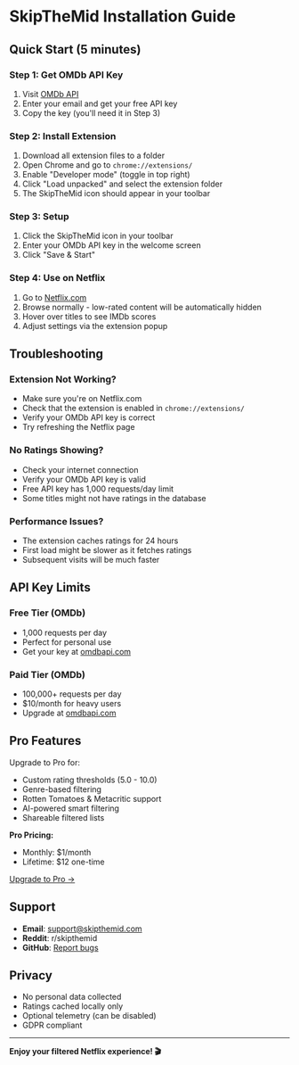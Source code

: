 # SkipTheMid Installation Guide

## Quick Start (5 minutes)

### Step 1: Get OMDb API Key
1. Visit [OMDb API](http://www.omdbapi.com/apikey.aspx)
2. Enter your email and get your free API key
3. Copy the key (you'll need it in Step 3)

### Step 2: Install Extension
1. Download all extension files to a folder
2. Open Chrome and go to `chrome://extensions/`
3. Enable "Developer mode" (toggle in top right)
4. Click "Load unpacked" and select the extension folder
5. The SkipTheMid icon should appear in your toolbar

### Step 3: Setup
1. Click the SkipTheMid icon in your toolbar
2. Enter your OMDb API key in the welcome screen
3. Click "Save & Start"

### Step 4: Use on Netflix
1. Go to [Netflix.com](https://www.netflix.com)
2. Browse normally - low-rated content will be automatically hidden
3. Hover over titles to see IMDb scores
4. Adjust settings via the extension popup

## Troubleshooting

### Extension Not Working?
- Make sure you're on Netflix.com
- Check that the extension is enabled in `chrome://extensions/`
- Verify your OMDb API key is correct
- Try refreshing the Netflix page

### No Ratings Showing?
- Check your internet connection
- Verify your OMDb API key is valid
- Free API key has 1,000 requests/day limit
- Some titles might not have ratings in the database

### Performance Issues?
- The extension caches ratings for 24 hours
- First load might be slower as it fetches ratings
- Subsequent visits will be much faster

## API Key Limits

### Free Tier (OMDb)
- 1,000 requests per day
- Perfect for personal use
- Get your key at [omdbapi.com](http://www.omdbapi.com/apikey.aspx)

### Paid Tier (OMDb)
- 100,000+ requests per day
- $10/month for heavy users
- Upgrade at [omdbapi.com](http://www.omdbapi.com/pricing)

## Pro Features

Upgrade to Pro for:
- Custom rating thresholds (5.0 - 10.0)
- Genre-based filtering
- Rotten Tomatoes & Metacritic support
- AI-powered smart filtering
- Shareable filtered lists

**Pro Pricing:**
- Monthly: $1/month
- Lifetime: $12 one-time

[Upgrade to Pro →](https://gumroad.com/skipthemid)

## Support

- **Email**: support@skipthemid.com
- **Reddit**: r/skipthemid
- **GitHub**: [Report bugs](https://github.com/skipthemid/chrome-extension/issues)

## Privacy

- No personal data collected
- Ratings cached locally only
- Optional telemetry (can be disabled)
- GDPR compliant

---

**Enjoy your filtered Netflix experience! 🎬**
